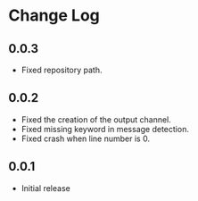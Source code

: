 # Change Log

## 0.0.3

- Fixed repository path.

## 0.0.2

- Fixed the creation of the output channel.
- Fixed missing keyword in message detection.
- Fixed crash when line number is 0.

## 0.0.1

- Initial release
